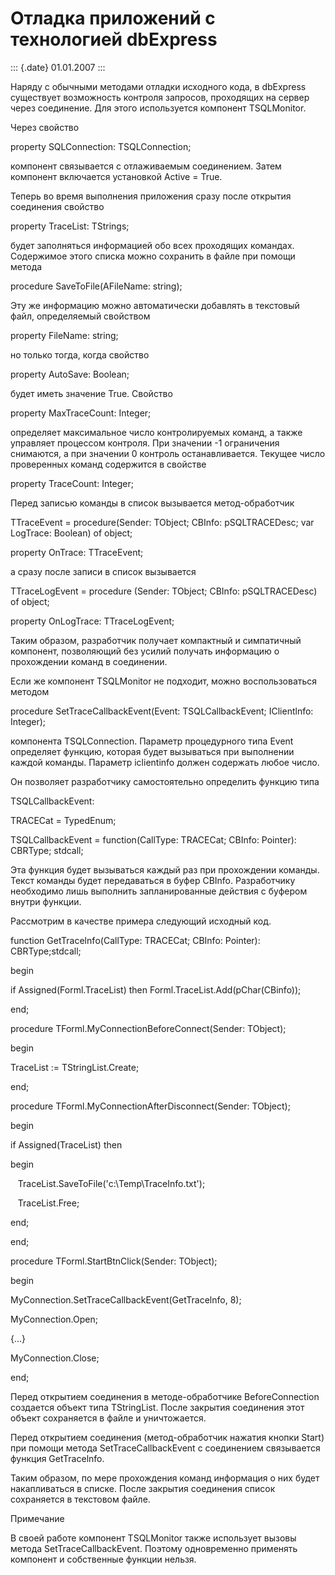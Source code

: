 Отладка приложений с технологией dbExpress
==========================================

::: {.date}
01.01.2007
:::

Наряду с обычными методами отладки исходного кода, в dbExpress
существует возможность контроля запросов, проходящих на сервер через
соединение. Для этого используется компонент TSQLMonitor.

Через свойство

property SQLConnection: TSQLConnection;

компонент связывается с отлаживаемым соединением. Затем компонент
включается установкой Active = True.

Теперь во время выполнения приложения сразу после открытия соединения
свойство

property TraceList: TStrings;

будет заполняться информацией обо всех проходящих командах. Содержимое
этого списка можно сохранить в файле при помощи метода

procedure SaveToFile(AFileName: string);

Эту же информацию можно автоматически добавлять в текстовый файл,
определяемый свойством

property FileName: string;

но только тогда, когда свойство

property AutoSave: Boolean;

будет иметь значение True. Свойство

property MaxTraceCount: Integer;

определяет максимальное число контролируемых команд, а также управляет
процессом контроля. При значении -1 ограничения снимаются, а при
значении 0 контроль останавливается. Текущее число проверенных команд
содержится в свойстве

property TraceCount: Integer;

Перед записью команды в список вызывается метод-обработчик

TTraceEvent = procedure(Sender: TObject; CBInfo: pSQLTRACEDesc; var
LogTrace: Boolean) of object; 

property OnTrace: TTraceEvent;

а сразу после записи в список вызывается

TTraceLogEvent = procedure (Sender: TObject; CBInfo: pSQLTRACEDesc) of
object;

property OnLogTrace: TTraceLogEvent;

Таким образом, разработчик получает компактный и симпатичный компонент,
позволяющий без усилий получать информацию о прохождении команд в
соединении.

Если же компонент TSQLMonitor не подходит, можно воспользоваться методом

procedure SetTraceCallbackEvent(Event: TSQLCallbackEvent; IClientlnfo:
Integer);

компонента TSQLConnection. Параметр процедурного типа Event определяет
функцию, которая будет вызываться при выполнении каждой команды.
Параметр iclientinfo должен содержать любое число.

Он позволяет разработчику самостоятельно определить функцию типа

TSQLCallbackEvent:

TRACECat = TypedEnum;

TSQLCallbackEvent = function(CallType: TRACECat; CBInfo: Pointer):
CBRType; stdcall;

Эта функция будет вызываться каждый раз при прохождении команды. Текст
команды будет передаваться в буфер CBInfo. Разработчику необходимо лишь
выполнить запланированные действия с буфером внутри функции.

Рассмотрим в качестве примера следующий исходный код.

function GetTracelnfо(CallType: TRACECat; CBInfo: Pointer):
CBRType;stdcall;

begin

if Assigned(Forml.TraceList) then Forml.TraceList.Add(pChar(CBinfo));

end;

procedure TForml.MyConnectionBeforeConnect(Sender: TObject);

begin

TraceList := TStringList.Create; 

end;

procedure TForml.MyConnectionAfterDisconnect(Sender: TObject);

begin

if Assigned(TraceList) then

begin

   TraceList.SaveToFile(\'с:\\Temp\\TraceInfo.txt\');

   TraceList.Free;

end;

end;

procedure TForml.StartBtnClick(Sender: TObject);

begin

MyConnection.SetTraceCallbackEvent(GetTracelnfo, 8);

MyConnection.Open;

{\...}

MyConnection.Close;

end;

Перед открытием соединения в методе-обработчике BeforeConnection
создается объект типа TStringList. После закрытия соединения этот объект
сохраняется в файле и уничтожается.

Перед открытием соединения (метод-обработчик нажатия кнопки Start) при
помощи метода SetTraceCallbackEvent с соединением связывается функция
GetTracelnfo.

Таким образом, по мере прохождения команд информация о них будет
накапливаться в списке. После закрытия соединения список сохраняется в
текстовом файле.

Примечание 

В своей работе компонент TSQLMonitor также использует вызовы метода
SetTraceCallbackEvent. Поэтому одновременно применять компонент и
собственные функции нельзя.
